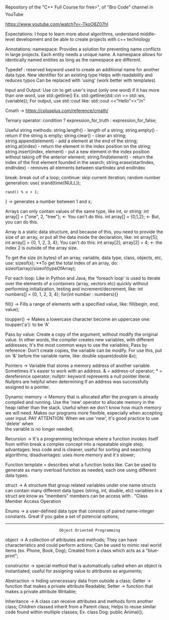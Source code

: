 Repository of the "C++ Full Course for free⚡️", of "Bro Code" channel in YouTube

https://www.youtube.com/watch?v=-TkoO8Z07hI

Expectations:
    I hope to learn more about algorithms, understand middle-level development and be able to create projects with c++ technology

Annotations:
    namespace:
        Provides a solution for preventing name conflicts in large projects. Each entity needs a unique name.
        A namespace allows for identically named entities as long as the namespace are different.


Typedef : 
    reserved keyword used to create an additional name for another data type.
    New identifier for an existing type 
    Helps with readability and reduces typos
    Can be replaced with 'using' (work better with templates)

Input and Output:
    Use cin to get user's input (only one word)
    if it has more than one word, use std::getline()
    Ex.
        std::getline(std::cin >> std::ws, {variable});
    For output, use std::cout like: 
        std::cout <<"Hello"<<"/n"
    
Cmath -> https://cplusplus.com/reference/cmath/

Ternary operator: condition ? expression_for_truth : expression_for_false;

Useful string methods: 
    string.length() - length of a string;
    string.empty() - return if the string is empty;
    string.clear() - clear an string;
    string.append(element) - add a element at the end of the string;
    string.at(index) - return the element in the index position on the string;
    string.insert(index, element) - put a new element in the index position
        without taking off the anterior element;
    string.find(element) - return the index of the first element founded in the 
        search;
    string.erase(startIndex, endIndex) - removes all elements between startIndex 
        and endIndex 

break: break out of a loop;
continue: skip current iteration;
random number generation: use{
    srand(time(NULL));
    
    rand() % x + 1;
} -> generates a number between 1 and x;

Arrays can only contain values of the same type, like int, or string:
    int array[] = {"one", 2, "tree"}; <- You can't do this.
    int array[] = {0,1,2}; <- But, you can do this.

Array is a static data structure, and because of this, you need to provide the size of an array, or put all the data inside the declaration, like:
    int array[5];
    int array[] = {0, 1, 2, 3, 4};
You can't do this:
    int array[2];
    array[2] = 4; <- the index 2 is outside of the array size.


To get the size (in bytes) of an array, variable, data type, class, objects, etc, use:
    sizeof(x);
    **To get the total index of an array, do:
        sizeof(array)/sizeof(typeOfArray);

For each loop:
    Like in Python and Java, the 'foreach loop' is used to iterate over the elements of a containers (array, vectors etc) quickly without performing initialization, testing and increment/decrement, like:
        int numbers[] = {0, 1, 2, 3, 4};
        for(int number : numbers){}

fill() -> Fills a range of elements with a specified value, like:
    fill(begin, end, value);

toupper() -> Makes a lowercase character become an uppercase one:
    toupper('a'): to be 'A'

Pass by value: Create a copy of the argument, without modify the original value.
    In other words, the compiler creates new variables, with different addresses;
    It's the most common ways to use the variables;
Pass by reference: Don't create copies, the variable can be modify.
    For use this, put on '&' before the variable name, like:
        double square(double &x);

Pointers -> Variable that stores a memory address of another variable.      
    Sometimes it's easier to work with an address.
    & = address-of operator;
    * = dereference operator;
    nullptr: keyword represents a null pointer literal. Nullptrs are helpful when determining if an address was successfully assigned to a pointer.

Dynamic memory -> Memory that is allocated after the program is already compiled
    and running. Use the 'new' operator to allocate memory in the heap rather than the stack.
    Useful when we don't know how much memory we will need. Makes our programs more flexible, especially when accepting user input.
        PAY ATTENTION: When we use 'new', it's good practice to use 'delete' when   
            the variable is no longer needed;

Recursion -> It's a programming technique where a function invokes itself from
    within break a complex concept into a repeatable single step;
    advantages: less code and is cleaner, useful for sorting and searching
        algorithms;
    disadvantages: uses more memory and it's slower;

Function template = describes what a function looks like.
    Can be used to generate as many overload function as needed,
    each one using different data types.

struct -> A structure that group related variables under one name
    structs can contain many different data types (string, int, double, etc)
    variables in a struct are know as "members"
    members can be access with . "Class Member Access Operation

Enums -> a user-defined data type that consists of paired name-integer constants.
    Great if you gabe a set of potencial options;

____________________________________________________________________________________
                            Object Oriented Programming                             

object -> A collection of attributes and methods;
    They can have characteristics and could perform actions;
    Can be used to mimic real world items (ex. Phone, Book, Dog);
    Created from a class which acts as a "blue-print";

constructor -> special method that is automatically called when an object is 
    instantiated;
    useful for assigning value to attributes as arguments;

Abstraction -> hiding unnecessary data from outside a class;
Getter -> function that makes a private attribute Readable;
Setter -> function that makes a private attribute Writable;

Inheritance -> A class can receive attributes and methods form another class;
    Children classed inherit from a Parent class;
    Helps to reuse similar code found within multiple classes;
    Ex. class Dog: public Animal{};